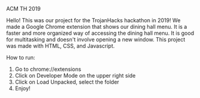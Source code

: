 ACM TH 2019

Hello! This was our project for the TrojanHacks hackathon in 2019! We made a Google Chrome extension that shows our dining hall menu. It is a faster and more organized way of accessing the dining hall menu. It is good for multitasking and doesn't involve opening a new window. This project was made with HTML, CSS, and Javascript.

How to run:
1. Go to chrome://extensions
2. Click on Developer Mode on the upper right side
3. Click on Load Unpacked, select the folder
4. Enjoy!
